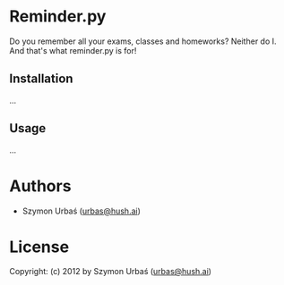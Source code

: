# Reminder.py

Do you remember all your exams, classes and homeworks? Neither do I. And that's what reminder.py is for!

## Installation

...

## Usage

...

# Authors

+ Szymon Urbaś (<urbas@hush.ai>)

# License

Copyright: (c) 2012 by Szymon Urbaś (<urbas@hush.ai>)
